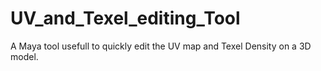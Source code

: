 # UV_and_Texel_editing_Tool
A Maya tool usefull to quickly edit the UV map and Texel Density on a 3D model.
